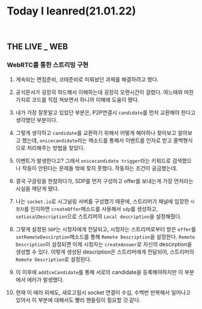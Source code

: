 # Today I leanred(21.01.22)
<br>

## THE LIVE _ WEB

### WebRTC를 통한 스트리밍 구현

1. 계속되는 면접준비, 코테준비로 미뤄놨던 과제를 해결하려고 했다.
2. 공식문서가 굉장히 하드해서 이해하는데 굉장히 오랜시간이 걸렸다. 여느때와 마찬가지로 코드를 직접 쳐보면서 하니까 이해에 도움이 됐다.
3. 내가 가장 잘못알고 있었던 부분은, P2P연결시 `candidate`를 먼저 교환해야 한다고 생각했던 부분이다.
4. 그렇게 생각하고 `candidate`를 교환하기 위해서 어떻게 해야하나 찾아보고 알아보고 했는데, `onicecandidate`라는 메소드를 통해서 이벤트를 인자로 받고 콜백형식으로 처리해주는 방법을 찾았다.
5. 이벤트가 발생한다고? 그래서 `onicecandidate trigger`라는 키워드로 검색했으나 작동이 안된다는 문제들 밖에 찾지 못했다. 작동하는 조건이 궁금했는데.
6. 결국 구글링을 한참하다가, SDP를 먼저 구성하고 offer를 보내는게 가장 먼저라는 사실을 깨닫게 됐다.
7. 나는 `socket.io`로 시그널링 서버를 구성했기 때문에, 스트리머가 채널에 입장한 `시청자`를 인지하면 `createOffer`메소드를 사용해서 `sdp`를 생성하고, `setLocalDescription`으로 스트리머의 `Local description`을 설정해줬다.
8. 그렇게 설정된 `SDP`는 시청자에게 전달되고, 시청자는 스트리머로부터 받은 `offer`를 `setRemoteDescirption`메소드를 통해 `Remote Description`을 설정한다. `Remote Description`이 설정되면 이제 시청자는 `createAnswer`로 자신의 descirption을 생성할 수 있다. 이렇게 생성된 description은 스트리머에게 전달되어, 스트리머의 `Remote Description`로 설정된다.

9. 이 이후에 `addIceCandidate`를 통해 서로의 candidate을 등록해야하지만 이 부분에서 에러가 발생했다.
10. 현재 이 에러 외에도, 새로고침시 socket 연결이 수십, 수백번 반복해서 일어나고 있어서 이 부분에 대해서도 빨리 핸들링이 필요할 것 같다.

